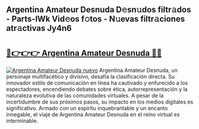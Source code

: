 ## Argentina Amateur Desnuda D𝚎sn𝚞dos filtr𝚊dos - Parts-lWk Vid𝚎os f𝚘tos - N𝚞evas filtr𝚊ciones atr𝚊ctivas Jy4n6

# <h2><a href="http://mb5r9f1.tromn.icu/?c=Argentina+Amateur+Desnuda">🔗👉👉👉 Argentina Amateur Desnuda 🔗🔗</a></h2>

[![Argentina Amateur Desnuda nuevo](https://i.imgur.com/pEAQMta.gif)](http://mb5r9f1.tromn.icu/?c=Argentina+Amateur+Desnuda)
Argentina Amateur Desnuda, un personaje multifacético y divisivo, desafía la clasificación directa. Su innovador estilo de comunicación en línea ha cautivado y enfurecido a los espectadores, encendiendo debates sobre ética, autorrepresentación y la naturaleza evolutiva de las comunidades virtuales. A pesar de la incertidumbre de sus próximos pasos, su impacto en los medios digitales es significativo. Armado con un espíritu inquebrantable y un encanto innegable, el viaje de Argentina Amateur Desnuda en el reino virtual es interminable.

